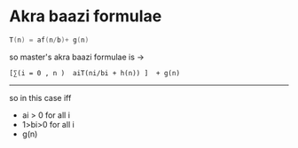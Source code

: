 # Akra baazi formulae 
```cpp
T(n) = af(n/b)+ g(n)
```
so master's akra baazi formulae is  -> 
```
[∑(i = 0 , n )  aiT(ni/bi + h(n)) ]  + g(n)
```
--- 
so in this case iff 
- ai > 0 for all i
- 1>bi>0 for all i 
- g(n)
